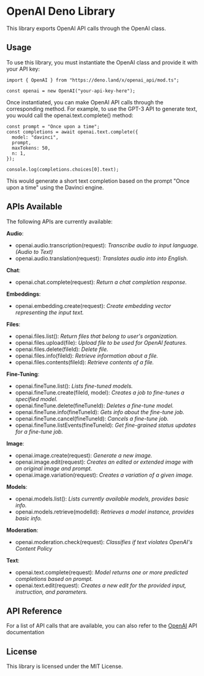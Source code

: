 # OpenAI Deno Library
This library exports OpenAI API calls through the OpenAI class.

## Usage
To use this library, you must instantiate the OpenAI class and provide it with your API key:
```
import { OpenAI } from "https://deno.land/x/openai_api/mod.ts";

const openai = new OpenAI("your-api-key-here");
```

Once instantiated, you can make OpenAI API calls through the corresponding method. For example, to use the GPT-3 API to generate text, you would call the openai.text.complete() method:

```
const prompt = "Once upon a time";
const completions = await openai.text.complete({
  model: "davinci",
  prompt,
  maxTokens: 50,
  n: 1,
});

console.log(completions.choices[0].text);
```

This would generate a short text completion based on the prompt "Once upon a time" using the Davinci engine.

## APIs Available
The following APIs are currently available:

**Audio**:
- openai.audio.transcription(request): *Transcribe audio to input language. (Audio to Text)*
- openai.audio.translation(request): *Translates audio into into English.*

**Chat**:
- openai.chat.complete(request): *Return a chat completion response.*

**Embeddings**:
- openai.embedding.create(request): *Create embedding vector representing the input text.*

**Files**:
- openai.files.list(): *Return files that belong to user's organization.*
- openai.files.upload(file): *Upload file to be used for OpenAI features.*
- openai.files.delete(fileId): *Delete file.*
- openai.files.info(fileId): *Retrieve information about a file.*
- openai.files.contents(fileId): *Retrieve contents of a file.*

**Fine-Tuning**:
- openai.fineTune.list(): *Lists fine-tuned models.*
- openai.fineTune.create(fileId, model): *Creates a job to fine-tunes a specified model.*
- openai.fineTune.delete(fineTuneId): *Deletes a fine-tune model.*
- openai.fineTune.info(fineTuneId): *Gets info about the fine-tune job.*
- openai.fineTune.cancel(fineTuneId): *Cancels a fine-tune job.*
- openai.fineTune.listEvents(fineTuneId): *Get fine-grained status updates for a fine-tune job.*

**Image**:
- openai.image.create(request): *Generate a new image.*
- openai.image.edit(request): *Creates an edited or extended image with an original image and prompt.*
- openai.image.variation(request): *Creates a variation of a given image.*

**Models**:
- openai.models.list(): *Lists currently available models, provides basic info.*
- openai.models.retrieve(modelId): *Retrieves a model instance, provides basic info.*

**Moderation**:
- openai.moderation.check(request): *Classifies if text violates OpenAI's Content Policy*

**Text**:
- openai.text.complete(request): *Model returns one or more predicted completions based on prompt.*
- openai.text.edit(request): *Creates a new edit for the provided input, instruction, and parameters.*

## API Reference
For a list of API calls that are available, you can also refer to the [OpenAI](https://platform.openai.com/docs/api-reference/introduction) API documentation

## License
This library is licensed under the MIT License.

